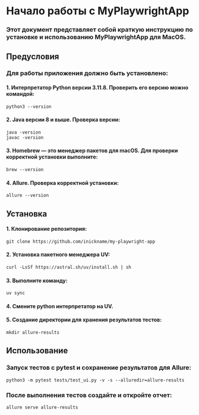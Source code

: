 # Начало работы с MyPlaywrightApp

### Этот документ представляет собой краткую инструкцию по установке и использованию MyPlaywrightApp для MacOS.

## Предусловия

### Для работы приложения должно быть установлено:

#### 1. Интерпретатор Python версии 3.11.8. Проверить его версию можно командой:

```
python3 --version
```

#### 2. Java версии 8 и выше. Проверка версии:

```
java -version
javac -version
```

#### 3. Homebrew — это менеджер пакетов для macOS. Для проверки корректной установки выполните:

```
brew --version
```

#### 4. Allure. Проверка корректной установки:

```
allure --version
```

## Установка

#### 1. Клонирование репозитория:

```
git clone https://github.com/inickname/my-playwright-app
```

#### 2. Установка пакетного менеджера UV:

```
curl -LsSf https://astral.sh/uv/install.sh | sh
```

#### 3. Выполните команду:

```
uv sync
```

#### 4. Смените python интерпретатор на UV.

#### 5. Создание директории для хранения результатов тестов:

```
mkdir allure-results
```

## Использование

### Запуск тестов с pytest и сохранение результатов для Allure:

```
python3 -m pytest tests/test_ui.py -v -s --alluredir=allure-results
```

### После выполнения тестов создайте и откройте отчет:

```
allure serve allure-results
```
